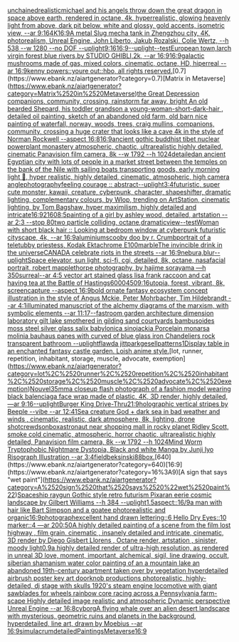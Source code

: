 [unchained](https://www.ebank.nz/aiartgenerator?category=unchained)[realistic](https://www.ebank.nz/aiartgenerator?category=realistic)[michael and his angels throw down the great dragon in space above earth, rendered in octane, 4k, hyperrealistic, glowing heavenly light from above, dark pit below, white and glossy, gold accents, isometric view, --ar 9:16](https://www.ebank.nz/aiartgenerator?category=michael%2520and%2520his%2520angels%2520throw%2520down%2520the%2520great%2520dragon%2520in%2520space%2520above%2520earth%2C%2520rendered%2520in%2520octane%2C%25204k%2C%2520hyperrealistic%2C%2520glowing%2520heavenly%2520light%2520from%2520above%2C%2520dark%2520pit%2520below%2C%2520white%2520and%2520glossy%2C%2520gold%2520accents%2C%2520isometric%2520view%2C%2520--ar%25209%3A16)[4K](https://www.ebank.nz/aiartgenerator?category=4K)[16:9](https://www.ebank.nz/aiartgenerator?category=16%3A9)[A metal Slug mecha tank in Zhengzhou city, 4K, photorealism, Unreal Engine, John Liberto, Jakub Rozalski, Colie Wertz, --h 538 --w 1280 --no DOF --uplight](https://www.ebank.nz/aiartgenerator?category=A%2520metal%2520Slug%2520mecha%2520tank%2520in%2520Zhengzhou%2520city%2C%25204K%2C%2520photorealism%2C%2520Unreal%2520Engine%2C%2520John%2520Liberto%2C%2520Jakub%2520Rozalski%2C%2520Colie%2520Wertz%2C%2520--h%2520538%2520--w%25201280%2520--no%2520DOF%2520--uplight)[9:16](https://www.ebank.nz/aiartgenerator?category=9%3A16)[16:9](https://www.ebank.nz/aiartgenerator?category=16%3A9)[--uplight](https://www.ebank.nz/aiartgenerator?category=--uplight)[--test](https://www.ebank.nz/aiartgenerator?category=--test)[European town,larch virgin forest,blue rivers,by STUDIO GHIBLI,2k, --ar 16:9](https://www.ebank.nz/aiartgenerator?category=European%2520town%2Clarch%2520virgin%2520forest%2Cblue%2520rivers%2Cby%2520STUDIO%2520GHIBLI%2C2k%2C%2520--ar%252016%3A9)[16:9](https://www.ebank.nz/aiartgenerator?category=16%3A9)[galactic mushrooms made of gas, mixed colors, cinematic, octane, HD, hiperreal --ar 16:9](https://www.ebank.nz/aiartgenerator?category=galactic%2520mushrooms%2520made%2520of%2520gas%2C%2520mixed%2520colors%2C%2520cinematic%2C%2520octane%2C%2520HD%2C%2520hiperreal%2520--ar%252016%3A9)[kenny powers::youre out::hbo, all rights reserved.](https://www.ebank.nz/aiartgenerator?category=kenny%2520powers%3A%3Ayoure%2520out%3A%3Ahbo%2C%2520all%2520rights%2520reserved.)[0.7](https://www.ebank.nz/aiartgenerator?category=0.7)[Matrix in Metaverse](https://www.ebank.nz/aiartgenerator?category=Matrix%2520in%2520Metaverse)[the Great Depression  companions, community, crossing, rainstorm far away, bright An old bearded Shepard, his toddler grandson a young-woman-short-dark-hair , detailed oil painting, sketch of an abandoned old farm, old barn nice painting of waterfall, norway, woods, trees, craig mullins,  companions, community, crossing a huge crater that looks like a cave 4k in the style of Norman Rockwell --aspect 16:8](https://www.ebank.nz/aiartgenerator?category=the%2520Great%2520Depression%2520%2520companions%2C%2520community%2C%2520crossing%2C%2520rainstorm%2520far%2520away%2C%2520bright%2520An%2520old%2520bearded%2520Shepard%2C%2520his%2520toddler%2520grandson%2520a%2520young-woman-short-dark-hair%2520%2C%2520detailed%2520oil%2520painting%2C%2520sketch%2520of%2520an%2520abandoned%2520old%2520farm%2C%2520old%2520barn%2520nice%2520painting%2520of%2520waterfall%2C%2520norway%2C%2520woods%2C%2520trees%2C%2520craig%2520mullins%2C%2520%2520companions%2C%2520community%2C%2520crossing%2520a%2520huge%2520crater%2520that%2520looks%2520like%2520a%2520cave%25204k%2520in%2520the%2520style%2520of%2520Norman%2520Rockwell%2520--aspect%252016%3A8)[16:9](https://www.ebank.nz/aiartgenerator?category=16%3A9)[ancient gothic buddhist tibet nuclear powerplant monastery atmospheric, chaotic, ultrarealistic highly detailed, cinematic Panavision film camera, 8k --w 1792 --h 1024](https://www.ebank.nz/aiartgenerator?category=ancient%2520gothic%2520buddhist%2520tibet%2520nuclear%2520powerplant%2520monastery%2520atmospheric%2C%2520chaotic%2C%2520ultrarealistic%2520highly%2520detailed%2C%2520cinematic%2520Panavision%2520film%2520camera%2C%25208k%2520--w%25201792%2520--h%25201024)[detailed](https://www.ebank.nz/aiartgenerator?category=detailed)[an ancient Egyptian city with lots of people in a market street between the temples on the bank of the Nile with sailing boats transporting goods, early morning light 🌅, hyper realistic, highly detailed, cinematic, atmospheric, high camera angle](https://www.ebank.nz/aiartgenerator?category=an%2520ancient%2520Egyptian%2520city%2520with%2520lots%2520of%2520people%2520in%2520a%2520market%2520street%2520between%2520the%2520temples%2520on%2520the%2520bank%2520of%2520the%2520Nile%2520with%2520sailing%2520boats%2520transporting%2520goods%2C%2520early%2520morning%2520light%2520%F0%9F%8C%85%2C%2520hyper%2520realistic%2C%2520highly%2520detailed%2C%2520cinematic%2C%2520atmospheric%2C%2520high%2520camera%2520angle)[photography](https://www.ebank.nz/aiartgenerator?category=photography)[feeling courage :: abstract](https://www.ebank.nz/aiartgenerator?category=feeling%2520courage%2520%3A%3A%2520abstract)[--uplight](https://www.ebank.nz/aiartgenerator?category=--uplight)[3:4](https://www.ebank.nz/aiartgenerator?category=3%3A4)[](https://www.ebank.nz/aiartgenerator?category=)[futuristic, super cute monster, kawaii, creature, cyberpunk, character, shapeshifter, dramatic lighting, complementary colours, by Wlop, trending on ArtStation, cinematic lighting, by Tom Bagshaw, hyper maximilism, highly detailed and intricate](https://www.ebank.nz/aiartgenerator?category=futuristic%2C%2520super%2520cute%2520monster%2C%2520kawaii%2C%2520creature%2C%2520cyberpunk%2C%2520character%2C%2520shapeshifter%2C%2520dramatic%2520lighting%2C%2520complementary%2520colours%2C%2520by%2520Wlop%2C%2520trending%2520on%2520ArtStation%2C%2520cinematic%2520lighting%2C%2520by%2520Tom%2520Bagshaw%2C%2520hyper%2520maximilism%2C%2520highly%2520detailed%2520and%2520intricate)[16:9](https://www.ebank.nz/aiartgenerator?category=16%3A9)[2160](https://www.ebank.nz/aiartgenerator?category=2160)[8:5](https://www.ebank.nz/aiartgenerator?category=8%3A5)[painting of a girl by ashley wood, detailed, artstation --ar 2:3 --stop 80](https://www.ebank.nz/aiartgenerator?category=painting%2520of%2520a%2520girl%2520by%2520ashley%2520wood%2C%2520detailed%2C%2520artstation%2520--ar%25202%3A3%2520--stop%252080)[two particle colliding, octane,dramatic](https://www.ebank.nz/aiartgenerator?category=two%2520particle%2520colliding%2C%2520octane%2Cdramatic)[view](https://www.ebank.nz/aiartgenerator?category=view)[--test](https://www.ebank.nz/aiartgenerator?category=--test)[Woman with short black hair :: Looking at bedroom window at cyberpunk futuristic cityscape, 4k, --ar 16:9](https://www.ebank.nz/aiartgenerator?category=Woman%2520with%2520short%2520black%2520hair%2520%3A%3A%2520Looking%2520at%2520bedroom%2520window%2520at%2520cyberpunk%2520futuristic%2520cityscape%2C%25204k%2C%2520--ar%252016%3A9)[aluminium](https://www.ebank.nz/aiartgenerator?category=aluminium)[scooby doo by r. Crumb](https://www.ebank.nz/aiartgenerator?category=scooby%2520doo%2520by%2520r.%2520Crumb)[portrait of a teletubby priestess, Kodak Ektachrome E100](https://www.ebank.nz/aiartgenerator?category=portrait%2520of%2520a%2520teletubby%2520priestess%2C%2520Kodak%2520Ektachrome%2520E100)[marble](https://www.ebank.nz/aiartgenerator?category=marble)[The invincible drink in the universe](https://www.ebank.nz/aiartgenerator?category=The%2520invincible%2520drink%2520in%2520the%2520universe)[CANADA celebrate riots in the streets --ar 16:9](https://www.ebank.nz/aiartgenerator?category=CANADA%2520celebrate%2520riots%2520in%2520the%2520streets%2520--ar%252016%3A9)[nebura,](https://www.ebank.nz/aiartgenerator?category=nebura%2C)[blur](https://www.ebank.nz/aiartgenerator?category=blur)[--uplight](https://www.ebank.nz/aiartgenerator?category=--uplight)[Space elevator, sun light, sci-fi, cgi, detailed, 8k, octane, nasa](https://www.ebank.nz/aiartgenerator?category=Space%2520elevator%2C%2520sun%2520light%2C%2520sci-fi%2C%2520cgi%2C%2520detailed%2C%25208k%2C%2520octane%2C%2520nasa)[facial portrait, robert mapplethorpe photography, by hajime sorayama —h 350](https://www.ebank.nz/aiartgenerator?category=facial%2520portrait%2C%2520robert%2520mapplethorpe%2520photography%2C%2520by%2520hajime%2520sorayama%2520%E2%80%94h%2520350)[surreal](https://www.ebank.nz/aiartgenerator?category=surreal)[--ar 4:5 vector art stained glass lisa frank raccoon and cat having tea at the Battle of Hastings](https://www.ebank.nz/aiartgenerator?category=--ar%25204%3A5%2520vector%2520art%2520stained%2520glass%2520lisa%2520frank%2520raccoon%2520and%2520cat%2520having%2520tea%2520at%2520the%2520Battle%2520of%2520Hastings)[6000](https://www.ebank.nz/aiartgenerator?category=6000)[450](https://www.ebank.nz/aiartgenerator?category=450)[9:16](https://www.ebank.nz/aiartgenerator?category=9%3A16)[utopia, forest, vibrant, 8k, screencapture --aspect 16:9](https://www.ebank.nz/aiartgenerator?category=utopia%2C%2520forest%2C%2520vibrant%2C%25208k%2C%2520screencapture%2520--aspect%252016%3A9)[bold ornate fantasy ecosystem concept illustration in the style of Angus Mckie, Peter Mohrbacher, Tim Hildebrandt --ar 4:1](https://www.ebank.nz/aiartgenerator?category=bold%2520ornate%2520fantasy%2520ecosystem%2520concept%2520illustration%2520in%2520the%2520style%2520of%2520Angus%2520Mckie%2C%2520Peter%2520Mohrbacher%2C%2520Tim%2520Hildebrandt%2520--ar%25204%3A1)[illuminated manuscript of the alchemy diagrams of the marxism, with symbolic elements --ar 11:17](https://www.ebank.nz/aiartgenerator?category=illuminated%2520manuscript%2520of%2520the%2520alchemy%2520diagrams%2520of%2520the%2520marxism%2C%2520with%2520symbolic%2520elements%2520--ar%252011%3A17)[--fast](https://www.ebank.nz/aiartgenerator?category=--fast)[room garden architecture dimension  laboratory  gilt lake  smothered in gilding sand courtyards bambusoides moss steel silver glass  salix babylonica  sinojackia Porcelain monarsa molinia bauhaus panes with  curved of blue glass iron Chandeliers rock transparent  bathroom --uplight](https://www.ebank.nz/aiartgenerator?category=room%2520garden%2520architecture%2520dimension%2520%2520laboratory%2520%2520gilt%2520lake%2520%2520smothered%2520in%2520gilding%2520sand%2520courtyards%2520bambusoides%2520moss%2520steel%2520silver%2520glass%2520%2520salix%2520babylonica%2520%2520sinojackia%2520Porcelain%2520monarsa%2520molinia%2520bauhaus%2520panes%2520with%2520%2520curved%2520of%2520blue%2520glass%2520iron%2520Chandeliers%2520rock%2520transparent%2520%2520bathroom%2520--uplight)[flawda jitt](https://www.ebank.nz/aiartgenerator?category=flawda%2520jitt)[park](https://www.ebank.nz/aiartgenerator?category=park)[gesell](https://www.ebank.nz/aiartgenerator?category=gesell)[patterns](https://www.ebank.nz/aiartgenerator?category=patterns)[1](https://www.ebank.nz/aiartgenerator?category=1)[Display table in an enchanted fantasy castle garden. Loish anime style.](https://www.ebank.nz/aiartgenerator?category=Display%2520table%2520in%2520an%2520enchanted%2520fantasy%2520castle%2520garden.%2520Loish%2520anime%2520style.)[lot, runner, repetition, inhabitant, storage, muscle, advocate, exemption](https://www.ebank.nz/aiartgenerator?category=lot%2C%2520runner%2C%2520repetition%2C%2520inhabitant%2C%2520storage%2C%2520muscle%2C%2520advocate%2C%2520exemption)[Nouvel](https://www.ebank.nz/aiartgenerator?category=Nouvel)[35mm](https://www.ebank.nz/aiartgenerator?category=35mm)[a closeup flash photograph of a fashion model wearing black balenciaga face wrap made of plastic, 4K, 3D render, highly detailed, —ar 9:16](https://www.ebank.nz/aiartgenerator?category=a%2520closeup%2520flash%2520photograph%2520of%2520a%2520fashion%2520model%2520wearing%2520black%2520balenciaga%2520face%2520wrap%2520made%2520of%2520plastic%2C%25204K%2C%25203D%2520render%2C%2520highly%2520detailed%2C%2520%E2%80%94ar%25209%3A16)[--uplight](https://www.ebank.nz/aiartgenerator?category=--uplight)[Burger King Drive-Thru](https://www.ebank.nz/aiartgenerator?category=Burger%2520King%2520Drive-Thru)[21:9](https://www.ebank.nz/aiartgenerator?category=21%3A9)[holographic vertical stripes by Beeple --vibe --ar 12:41](https://www.ebank.nz/aiartgenerator?category=holographic%2520vertical%2520stripes%2520by%2520Beeple%2520--vibe%2520--ar%252012%3A41)[Sea creature God +  dark sea in bad weather and winds , cinematic, realistic, dark atmosphere, 8k, lighting, drone shot](https://www.ebank.nz/aiartgenerator?category=Sea%2520creature%2520God%2520%2B%2520%2520dark%2520sea%2520in%2520bad%2520weather%2520and%2520winds%2520%2C%2520cinematic%2C%2520realistic%2C%2520dark%2520atmosphere%2C%25208k%2C%2520lighting%2C%2520drone%2520shot)[crewdson](https://www.ebank.nz/aiartgenerator?category=crewdson)[box](https://www.ebank.nz/aiartgenerator?category=box)[astronaut near shopping mall  in rocky planet Ridley Scott, smoke cold cinematic, atmospheric, horror chaotic, ultrarealistic highly detailed, Panavision film camera, 8k --w 1792 --h 1024](https://www.ebank.nz/aiartgenerator?category=astronaut%2520near%2520shopping%2520mall%2520%2520in%2520rocky%2520planet%2520Ridley%2520Scott%2C%2520smoke%2520cold%2520cinematic%2C%2520atmospheric%2C%2520horror%2520chaotic%2C%2520ultrarealistic%2520highly%2520detailed%2C%2520Panavision%2520film%2520camera%2C%25208k%2520--w%25201792%2520--h%25201024)[Mind Worm  Tryptophobic Nightmare Dystopia, Black and white Manga by Junji Iyo Risograph  Illustration --ar 3:4](https://www.ebank.nz/aiartgenerator?category=Mind%2520Worm%2520%2520Tryptophobic%2520Nightmare%2520Dystopia%2C%2520Black%2520and%2520white%2520Manga%2520by%2520Junji%2520Iyo%2520Risograph%2520%2520Illustration%2520--ar%25203%3A4)[field](https://www.ebank.nz/aiartgenerator?category=field)[beksinski](https://www.ebank.nz/aiartgenerator?category=beksinski)[88](https://www.ebank.nz/aiartgenerator?category=88)[box.](https://www.ebank.nz/aiartgenerator?category=box.)[640](https://www.ebank.nz/aiartgenerator?category=640)[16:9](https://www.ebank.nz/aiartgenerator?category=16%3A9)[A sign that says "wet paint"](https://www.ebank.nz/aiartgenerator?category=A%2520sign%2520that%2520says%2520%22wet%2520paint%22)[Spaceship raygun Gothic style retro futurism Pixar](https://www.ebank.nz/aiartgenerator?category=Spaceship%2520raygun%2520Gothic%2520style%2520retro%2520futurism%2520Pixar)[an eerie cosmic landscape by Gilbert Williams --h 384 --uplight](https://www.ebank.nz/aiartgenerator?category=an%2520eerie%2520cosmic%2520landscape%2520by%2520Gilbert%2520Williams%2520--h%2520384%2520--uplight)[1.5](https://www.ebank.nz/aiartgenerator?category=1.5)[aspect::16/9](https://www.ebank.nz/aiartgenerator?category=aspect%3A%3A16/9)[a man with hair like Bart Simpson and a goatee photorealistic and organic](https://www.ebank.nz/aiartgenerator?category=a%2520man%2520with%2520hair%2520like%2520Bart%2520Simpson%2520and%2520a%2520goatee%2520photorealistic%2520and%2520organic)[16:9](https://www.ebank.nz/aiartgenerator?category=16%3A9)[photograph](https://www.ebank.nz/aiartgenerator?category=photograph)[excellent hand drawn lettering::6 Hello Dry Eyes::10 marker::4 —ar 200:50](https://www.ebank.nz/aiartgenerator?category=excellent%2520hand%2520drawn%2520lettering%3A%3A6%2520Hello%2520Dry%2520Eyes%3A%3A10%2520marker%3A%3A4%2520%E2%80%94ar%2520200%3A50)[A highly detailed painting of a scene from the film lost highway , film grain, cinematic , insanely detailed and intricate, cinematic, 3D render by Diego Gisbert Llorens , Octane render, artstation , sinister, moody light](https://www.ebank.nz/aiartgenerator?category=A%2520highly%2520detailed%2520painting%2520of%2520a%2520scene%2520from%2520the%2520film%2520lost%2520highway%2520%2C%2520film%2520grain%2C%2520cinematic%2520%2C%2520insanely%2520detailed%2520and%2520intricate%2C%2520cinematic%2C%25203D%2520render%2520by%2520Diego%2520Gisbert%2520Llorens%2520%2C%2520Octane%2520render%2C%2520artstation%2520%2C%2520sinister%2C%2520moody%2520light)[0.9](https://www.ebank.nz/aiartgenerator?category=0.9)[a highly detailed render of ultra-high resolution, as rendered in unreal 3D love, moment, important, alchemical, sigil, line drawing, occult, siberian shamanism water color painting of an a mountain lake an abandoned 19th-century apartment taken over by vegetation hyperdetailed airbrush poster key art doorknob productions photorealistic, highly-detailed, dj stage with skulls 1920's steam engine locomotive with giant sawblades for wheels rainbow core racing across a Pennsylvania farm-scape Highly detailed image realistic and atmospheric Dynamic perspective Unreal Engine --ar 16:8](https://www.ebank.nz/aiartgenerator?category=a%2520highly%2520detailed%2520render%2520of%2520ultra-high%2520resolution%2C%2520as%2520rendered%2520in%2520unreal%25203D%2520love%2C%2520moment%2C%2520important%2C%2520alchemical%2C%2520sigil%2C%2520line%2520drawing%2C%2520occult%2C%2520siberian%2520shamanism%2520water%2520color%2520painting%2520of%2520an%2520a%2520mountain%2520lake%2520an%2520abandoned%252019th-century%2520apartment%2520taken%2520over%2520by%2520vegetation%2520hyperdetailed%2520airbrush%2520poster%2520key%2520art%2520doorknob%2520productions%2520photorealistic%2C%2520highly-detailed%2C%2520dj%2520stage%2520with%2520skulls%25201920%27s%2520steam%2520engine%2520locomotive%2520with%2520giant%2520sawblades%2520for%2520wheels%2520rainbow%2520core%2520racing%2520across%2520a%2520Pennsylvania%2520farm-scape%2520Highly%2520detailed%2520image%2520realistic%2520and%2520atmospheric%2520Dynamic%2520perspective%2520Unreal%2520Engine%2520--ar%252016%3A8)[cyborg](https://www.ebank.nz/aiartgenerator?category=cyborg)[A flying whale over an alien desert landscape with mysterious, geometric ruins and planets in the background, hyperdetailed, line art, drawn by Moebius --ar 16:9](https://www.ebank.nz/aiartgenerator?category=A%2520flying%2520whale%2520over%2520an%2520alien%2520desert%2520landscape%2520with%2520mysterious%2C%2520geometric%2520ruins%2520and%2520planets%2520in%2520the%2520background%2C%2520hyperdetailed%2C%2520line%2520art%2C%2520drawn%2520by%2520Moebius%2520--ar%252016%3A9)[simulacrum](https://www.ebank.nz/aiartgenerator?category=simulacrum)[detailed](https://www.ebank.nz/aiartgenerator?category=detailed)[Paintings](https://www.ebank.nz/aiartgenerator?category=Paintings)[Metaverse](https://www.ebank.nz/aiartgenerator?category=Metaverse)[16:9](https://www.ebank.nz/aiartgenerator?category=16%3A9)